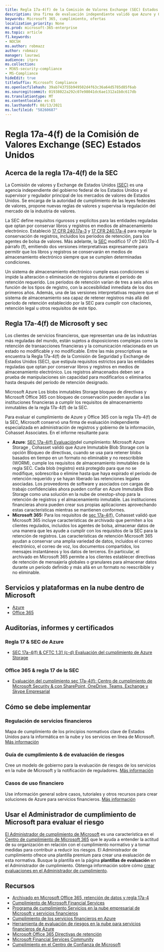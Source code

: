 ```yaml
---
title: Regla 17a-4(f) de la Comisión de Valores Exchange (SEC) Estados Unidos
description: Una firma de evaluación independiente validó que Azure y Office 365 pueden ayudar a las empresas financieras a cumplir con los requisitos de retención de registros y almacenamiento inmutable de la regla 17a-4(f) de la SEC.
keywords: Microsoft 365, cumplimiento, ofertas
localization_priority: None
ms.prod: microsoft-365-enterprise
ms.topic: article
f1.keywords:
- NOCSH
ms.author: robmazz
author: robmazz
manager: laurawi
audience: itpro
ms.collection:
- M365-security-compliance
- MS-Compliance
hideEdit: true
titleSuffix: Microsoft Compliance
ms.openlocfilehash: 39ab743755b949502d4f63c36a64d5785d85f6ab
ms.sourcegitcommit: 01938022a292c07e98041dc6ae1312a1b8c617db
ms.translationtype: MT
ms.contentlocale: es-ES
ms.lasthandoff: 08/13/2021
ms.locfileid: "58260687"
---
```

# <a name="securities-and-exchange-commission-sec-rule-17a-4f-united-states"></a>Regla 17a-4(f) de la Comisión de Valores Exchange (SEC) Estados Unidos

## <a name="about-sec-rule-17a-4f"></a>Acerca de la regla 17a-4(f) de la SEC

La Comisión de valores y Exchange de Estados Unidos [(SEC)](https://www.sec.gov/) es una agencia independiente del gobierno federal de los Estados Unidos y el supervisor y regulador principal de los mercados de valores de Estados Unidos. Se encarga de la autoridad de cumplimiento de las leyes federales de valores, propone nuevas reglas de valores y supervisa la regulación del mercado de la industria de valores.

La SEC define requisitos rigurosos y explícitos para las entidades reguladas que optan por conservar libros y registros en medios de almacenamiento electrónico. Estableció [17 CFR 240.17a-3](https://www.govinfo.gov/app/details/CFR-2012-title17-vol3/CFR-2012-title17-vol3-sec240-17a-3) y [17 CFR 240.17a-4](https://www.ecfr.gov/cgi-bin/text-idx?mc=true&node=pt17.4.240&rgn=div5#se17.4.240_117a_64) para regular la conservación de registros, incluidos los períodos de retención, para los agentes de bolsa de valores. Más adelante, la [SEC](https://www.sec.gov/rules/interp/34-47806.htm) modificó 17 cfr 240.17a-4 párrafo (f), emitiendo dos versiones interpretativas expresamente para permitir que los libros y registros se conservarán en medios de almacenamiento electrónico siempre que se cumplen determinadas condiciones.

Un sistema de almacenamiento electrónico cumple esas condiciones si impide la alteración o eliminación de registros durante el período de retención requerido. Los períodos de retención varían de tres a seis años en función de los tipos de registro, con la accesibilidad inmediata de los dos primeros años. Además, una de las versiones interpretativas requiere que el sistema de almacenamiento sea capaz de retener registros más allá del período de retención establecido por la SEC para cumplir con citaciones, retención legal u otros requisitos de este tipo.

## <a name="microsoft-and-sec-rule-17a-4f"></a>Regla 17a-4(f) de Microsoft y sec

Los clientes de servicios financieros, que representan una de las industrias más reguladas del mundo, están sujetos a disposiciones complejas como la retención de transacciones financieras y la comunicación relacionada en un estado no modificable y no modificable. Entre las más prescriptivas se encuentra la Regla 17a-4(f) de la Comisión de Seguridad y Exchange de Estados Unidos (SEC), que estipula requisitos estrictos para las entidades reguladas que optan por conservar libros y registros en medios de almacenamiento electrónico. Los registros almacenados deben ser a prueba de manipulaciones sin capacidad para modificarlos o eliminarlos hasta después del período de retención designado.

Microsoft Azure Los blobs inmutables Storage bloqueo de directivas y Microsoft Office 365 con bloqueo de conservación pueden ayudar a las instituciones financieras a cumplir los requisitos de almacenamiento inmutables de la regla 17a-4(f) de la SEC.

Para evaluar el cumplimiento de Azure y Office 365 con la regla 17a-4(f) de la SEC, Microsoft conservó una firma de evaluación independiente especializada en administración de registros y gobierno de la información, Cohasset Associates. En el informe resultante para:

- **Azure**: [SEC 17a-4(f) Evaluación](https://servicetrust.microsoft.com/ViewPage/MSComplianceGuide?command=Download&downloadType=Document&downloadId=19b08fd4-d276-43e8-9461-715981d0ea20&docTab=4ce99610-c9c0-11e7-8c2c-f908a777fa4d_GRC_Assessment_Reports)del cumplimiento: Microsoft Azure Storage , Cohasset validó que Azure Immutable Blob Storage con la opción Bloqueo de directivas, cuando se usa para retener blobs basados en tiempo en un formato no eliminable y no reescribible (WORM), cumple los requisitos de almacenamiento inmutables de la regla SEC. [](/azure/storage/blobs/storage-blob-immutable-storage) Cada blob (registro) está protegido para que no se modifique, sobrescriba o elimine hasta que haya expirado el período de retención requerido y se hayan liberado las retenciones legales asociadas. Los proveedores de software y asociados con cargas de trabajo confidenciales ahora pueden confiar en Azure Immutable Blob Storage como una solución en la nube de onestop-shop para la retención de registros y el almacenamiento inmutable. Las instituciones financieras ahora pueden crear sus propias aplicaciones aprovechando estas características mientras se mantienen conformes.
- **Microsoft 365:** Para los requisitos de [sec 17a-4(f),](/microsoft-365/compliance/retention-regulatory-requirements#sec-17a-4f-finra-4511c-and-cftc-131c-d) Cohasset validó que Microsoft 365 incluye características de archivado que permiten a los clientes regulados, incluidos los agentes de bolsa, almacenar datos de una manera que les ayude a cumplir con los requisitos de la SEC para la retención de registros. Las características de retención Microsoft 365 ayudan a conservar una amplia variedad de datos, incluidos el correo electrónico, el correo de voz, los documentos compartidos, los mensajes instantáneos y los datos de terceros. En particular, el archivado en Microsoft 365 permite a los clientes establecer directivas de retención de mensajería globales o granulares para almacenar datos durante un período definido y más allá en un formato no reescribible y no eliminable.

## <a name="microsoft-in-scope-cloud-platforms--services"></a>Servicios y plataformas en la nube dentro de Microsoft

- [Azure](https://gallery.technet.microsoft.com/Overview-of-Azure-c1be3942)
- [Office 365](https://aka.ms/Office365ComplianceOfferings)

## <a name="audits-reports-and-certificates"></a>Auditorías, informes y certificados

### <a name="azure--sec-rule-17"></a>Regla 17 & SEC de Azure

- [SEC 17a-4(f) & CFTC 1.31 (c-d) Evaluación del cumplimiento de Azure Storage](https://azure.microsoft.com/resources/azure-immutable-storage-assessment-for-sec-17a-4f-by-cohasset/)

### <a name="office-365--sec-rule-17"></a>Office 365 & regla 17 de la SEC

- [Evaluación del cumplimiento sec 17a-4(f): Centro de cumplimiento de Microsoft Security & con SharePoint, OneDrive, Teams, Exchange y Skype Empresarial](https://servicetrust.microsoft.com/ViewPage/TrustDocumentsV3?command=Download&downloadType=Document&downloadId=2dc92867-5f83-49d8-ad04-9e7295c9e40e&tab=7f51cb60-3d6c-11e9-b2af-7bb9f5d2d913&docTab=7f51cb60-3d6c-11e9-b2af-7bb9f5d2d913_FAQ_and_White_Papers)

## <a name="how-to-implement"></a>Cómo se debe implementar

### <a name="financial-services-regulation"></a>Regulación de servicios financieros

Mapa de cumplimiento de los principios normativos clave de Estados Unidos para la informática en la nube y los servicios en línea de Microsoft. [Más información](https://servicetrust.microsoft.com/ViewPage/TrustDocuments?command=Download&downloadType=Document&downloadId=5b483567-00b0-4d86-96ae-ee887dadb61c&docTab=6d000410-c9e9-11e7-9a91-892aae8839ad_Compliance_Guides)

### <a name="risk-assessment--compliance-guide"></a>Guía de cumplimiento & de evaluación de riesgos

Cree un modelo de gobierno para la evaluación de riesgos de los servicios en la nube de Microsoft y la notificación de reguladores. [Más información](https://servicetrust.microsoft.com/ViewPage/TrustDocuments?command=Download&downloadType=Document&downloadId=edee9b14-3661-4a16-ba83-c35caf672bd7&docTab=6d000410-c9e9-11e7-9a91-892aae8839ad_FAQ_and_White_Papers)

### <a name="financial-use-cases"></a>Casos de uso financiero

Use información general sobre casos, tutoriales y otros recursos para crear soluciones de Azure para servicios financieros. [Más información](/azure/industry/financial/)

## <a name="use-microsoft-compliance-manager-to-assess-your-risk"></a>Usar el Administrador de cumplimiento de Microsoft para evaluar el riesgo

[El Administrador de cumplimiento de Microsoft](/microsoft-365/compliance/compliance-manager) es una característica en el [Centro de cumplimiento de Microsoft 365](/microsoft-365/compliance/microsoft-365-compliance-center) que le ayuda a entender la actitud de su organización en relación con el cumplimiento normativo y a tomar medidas para contribuir a reducir los riesgos. El Administrador de cumplimiento ofrece una plantilla premium para crear una evaluación de esta normativa. Busque la plantilla en la página **plantillas de evaluación** en el Administrador de cumplimiento. Obtenga información sobre cómo [crear evaluaciones en el Administrador de cumplimiento](/microsoft-365/compliance/compliance-manager-assessments).

## <a name="resources"></a>Recursos

- [Archivado en Microsoft Office 365, retención de datos y regla 17a-4](https://www.microsoft.com/microsoft-365/blog/2015/11/10/office-365-exchange-online-archiving-now-meets-sec-rule-17a-4-requirements/)
- [Cumplimiento de Microsoft Financial Services](https://download.microsoft.com/download/6/4/7/64707E3E-6D3E-45D0-8207-A0EA3201B4A6/Microsoft%20Cloud%20-%20Financial%20Services%20Compliance%20Program%20\(Print\).pdf)
- [Programa de cumplimiento Servicios en la nube empresarial de Microsoft y servicios financieros](https://servicetrust.microsoft.com/viewpage/financialservicesoverview)
- [Cumplimiento de los servicios financieros en Azure](https://azure.microsoft.com/resources/videos/azurecon-2015-financial-services-compliance-in-azure/)
- [Herramienta de evaluación de riesgos en la nube para servicios financieros de Azure](https://servicetrust.microsoft.com/ViewPage/FFIECBlueprint?command=Download&downloadType=Document&downloadId=079a1973-711a-428f-9312-9ddd290cff7b&docTab=c726d5c0-2d1e-11e8-a485-57140ec19669_PaaS)
- [Microsoft Office 365 Directivas de retención](/office365/securitycompliance/retention-policies)
- [Microsoft Financial Services Community](https://techcommunity.microsoft.com/t5/financial-services/ct-p/FinancialServices)
- [Cumplimiento en el Centro de Confianza de Microsoft](https://www.microsoft.com/trust-center/compliance/compliance-overview)
